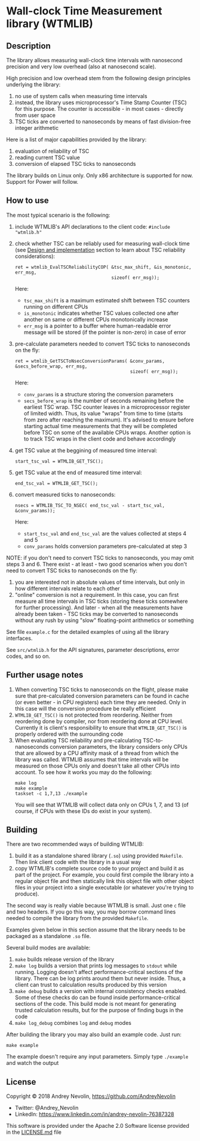 # Wall-clock Time Measurement library (WTMLIB)


## Description
The library allows measuring wall-clock time intervals with nanosecond precision
and very low overhead (also at nanosecond scale).

High precision and low overhead stem from the following design principles underlying the
library:

1. no use of system calls when measuring time intervals
2. instead, the library uses microprocessor's Time Stamp Counter (TSC) for this purpose.
The counter is accessible - in most cases - directly from user space
3. TSC ticks are converted to nanoseconds by means of fast division-free integer
arithmetic

Here is a list of major capabilities provided by the library:

1. evaluation of reliability of TSC
2. reading current TSC value
3. conversion of elapsed TSC ticks to nanoseconds

The library builds on Linux only. Only x86 architecture is supported for now. Support for
Power will follow.

## How to use
The most typical scenario is the following:

1. include WTMLIB's API declarations to the client code:
    ```#include "wtmlib.h"```
2. check whether TSC can be reliably used for measuring wall-clock time (see
[Design and implementation](#design-and-implementation) section to learn about TSC
reliability considerations):
    ```
    ret = wtmlib_EvalTSCReliabilityCOP( &tsc_max_shift, &is_monotonic, err_msg,
                                        sizeof( err_msg));
    ```

    Here:  
    - `tsc_max_shift` is a maximum estimated shift between TSC counters running on
    different CPUs  
    - `is_monotonic` indicates whether TSC values collected one after another on
    same or different CPUs monotonically increase  
    - `err_msg` is a pointer to a buffer where human-readable error message will be
    stored (if the pointer is non-zero) in case of error
3. pre-calculate parameters needed to convert TSC ticks to nanoseconds on the fly:
    ```
    ret = wtmlib_GetTSCToNsecConversionParams( &conv_params, &secs_before_wrap, err_msg,
                                               sizeof( err_msg));
    ```
    Here:  
    - `conv_params` is a structure storing the conversion parameters  
    - `secs_before_wrap` is the number of seconds remaining before the earliest TSC
    wrap. TSC counter leaves in a microprocessor register of limited width. Thus, its
    value "wraps" from time to time (starts from zero after reaching the maximum). It's
    advised to ensure before starting actual time measurements that they will be completed
    before TSC on some of the available CPUs wraps. Another option is to track TSC wraps
    in the client code and behave accordingly
4. get TSC value at the beggining of measured time interval:
    ```
    start_tsc_val = WTMLIB_GET_TSC();
    ```
5. get TSC value at the end of measured time interval:
    ```
    end_tsc_val = WTMLIB_GET_TSC();
    ```
6. convert measured ticks to nanoseconds:
    ```
    nsecs = WTMLIB_TSC_TO_NSEC( end_tsc_val - start_tsc_val, &conv_params));
    ```

    Here:  
    - `start_tsc_val` and `end_tsc_val` are the values collected at steps 4 and
    5  
    - `conv_params` holds conversion parameters pre-calculated at step 3

NOTE: if you don't need to convert TSC ticks to nanoseconds, you may omit steps 3 and 6.
There exist - at least - two good scenarios when you don't need to convert TSC ticks to
nanoseconds on the fly:

1. you are interested not in absolute values of time intervals, but only in how
different intervals relate to each other
2. "online" conversion is not a requirement. In this case, you can first measure all
time intervals in TSC ticks (storing these ticks somewhere for further processing).
And later - when all the measurements have already been taken - TSC ticks may be
converted to nanoseconds without any rush by using "slow" floating-point arithmetics
or something

See file `example.c` for the detailed examples of using all the library interfaces.

See `src/wtmlib.h` for the API signatures, parameter descriptions, error codes, and
so on.

## Further usage notes
1. When converting TSC ticks to nanoseconds on the flight, please make sure that
pre-calculated conversion parameters can be found in cache (or even better - in CPU
registers) each time they are needed. Only in this case will the conversion procedure
be really efficient
2. `WTMLIB_GET_TSC()` is not protected from reordering. Neither from reordering done
by compiler, nor from reordering done at CPU level. Currently it is client's
responsibility to ensure that `WTMLIB_GET_TSC()` is properly ordered with the surrounding
code
3. When evaluating TSC reliability and pre-calculating TSC-to-nanoseconds conversion
parameters, the library considers only CPUs that are allowed by a CPU affinity mask of a
thread from which the library was called. WTMLIB assumes that time intervals will be
measured on those CPUs only and doesn't take all other CPUs into account. To see how it
works you may do the following:
    ```
    make log
    make example
    taskset -c 1,7,13 ./example
    ```
    You will see that WTMLIB will collect data only on CPUs 1, 7, and 13 (of course, if CPUs
    with these IDs do exist in your system).

## Building
There are two recommended ways of building WTMLIB:
1. build it as a standalone shared library (`.so`) using provided `Makefile`. Then link
client code with the library in a usual way
2. copy WTMLIB's complete source code to your project and build it as part of the project.
For example, you could first compile the library into a regular object file and then
statically link this object file with other object files in your project into a single
executable (or whatever you're trying to produce).

The second way is really viable because WTMLIB is small. Just one `c` file and two
headers. If you go this way, you may borrow command lines needed to compile the library
from the provided `Makefile`.

Examples given below in this section assume that the library needs to be packaged as a
standalone `.so` file.

Several build modes are available:
1. `make` builds release version of the library
2. `make log` builds a version that prints log messages to `stdout` while running. Logging
doesn't affect performance-critical sections of the library. There can be log prints
around them but never inside. Thus, a client can trust to calculation results produced by
this version
3. `make debug` builds a version with internal consistency checks enabled. Some of these
checks do can be found inside performance-critical sections of the code. This build mode
is not meant for generating trusted calculation results, but for the purpose of finding
bugs in the code
4. `make log_debug` combines `log` and `debug` modes

After building the library you may also build an example code. Just run:
```
make example
```
The example doesn't require any input parameters. Simply type `./example` and watch the
output

## License
Copyright © 2018 Andrey Nevolin, https://github.com/AndreyNevolin
 * Twitter: @Andrey_Nevolin
 * LinkedIn: https://www.linkedin.com/in/andrey-nevolin-76387328
  
This software is provided under the Apache 2.0 Software license provided in
the [LICENSE.md](LICENSE.md) file
